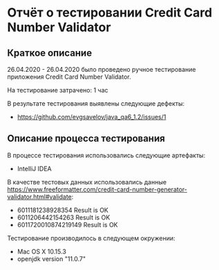 # Отчёт о тестировании Credit Card Number Validator

## Краткое описание

26.04.2020 - 26.04.2020  было проведено ручное тестирование приложения Credit Card Number Validator.

На тестирование затрачено: 1 час

В результате тестирования выявлены следующие дефекты:
* https://github.com/evgsavelov/java_qa6_1.2/issues/1


## Описание процесса тестирования

В процессе тестирования использовались следующие артефакты:
* IntelliJ IDEA


В качестве тестовых данных использовались данные https://www.freeformatter.com/credit-card-number-generator-validator.html#validate:
* 6011181238928354 Result is OK
* 6011206442154263 Result is OK
* 6011720010874219149 Result is OK

Тестирование производилось в следующем окружении:
* Mac OS X 10.15.3
* openjdk version "11.0.7"
